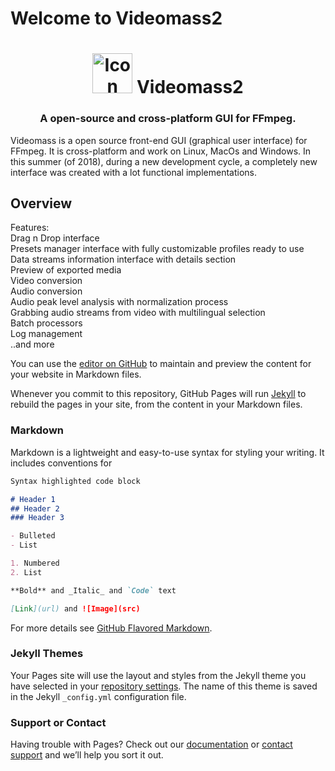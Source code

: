 # Welcome to Videomass2
<div align="center">
<h1>
<img width="64" height="64" src="https://github.com/jeanslack/Videomass2/blob/gh-pages/images/videomass2.png" alt="Icon">  Videomass2</h1>
<h3 align="center">A open-source and cross-platform GUI for FFmpeg.</h3>
</div>

Videomass is a open source front-end GUI (graphical user interface) for FFmpeg. It is cross-platform and work on Linux, MacOs and Windows. In this summer (of 2018), during a new development cycle, a completely new interface was created with a lot functional implementations.

## Overview
Features:   
Drag n Drop interface   
Presets manager interface with fully customizable profiles ready to use   
Data streams information interface with details section   
Preview of exported media   
Video conversion   
Audio conversion   
Audio peak level analysis with normalization process   
Grabbing audio streams from video with multilingual selection   
Batch processors   
Log management   
..and more   

You can use the [editor on GitHub](https://github.com/jeanslack/Videomass2/edit/gh-pages/index.md) to maintain and preview the content for your website in Markdown files.

Whenever you commit to this repository, GitHub Pages will run [Jekyll](https://jekyllrb.com/) to rebuild the pages in your site, from the content in your Markdown files.

### Markdown

Markdown is a lightweight and easy-to-use syntax for styling your writing. It includes conventions for

```markdown
Syntax highlighted code block

# Header 1
## Header 2
### Header 3

- Bulleted
- List

1. Numbered
2. List

**Bold** and _Italic_ and `Code` text

[Link](url) and ![Image](src)
```

For more details see [GitHub Flavored Markdown](https://guides.github.com/features/mastering-markdown/).

### Jekyll Themes

Your Pages site will use the layout and styles from the Jekyll theme you have selected in your [repository settings](https://github.com/jeanslack/Videomass2/settings). The name of this theme is saved in the Jekyll `_config.yml` configuration file.

### Support or Contact

Having trouble with Pages? Check out our [documentation](https://help.github.com/categories/github-pages-basics/) or [contact support](https://github.com/contact) and we’ll help you sort it out.
